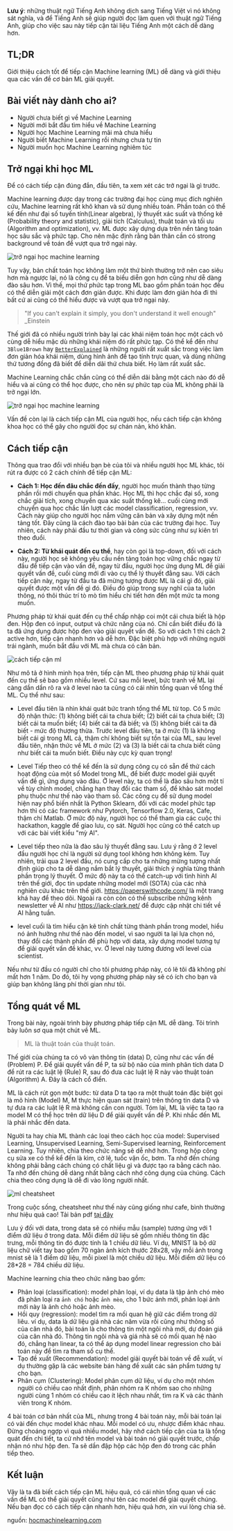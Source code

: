 **Lưu ý**: những thuật ngữ Tiếng Anh không dịch sang Tiếng Việt vì nó không sát nghĩa, và để Tiếng Anh sẽ giúp người đọc làm quen với thuật ngữ Tiếng Anh, giúp cho việc sau này tiếp cận tài liệu Tiếng Anh một cách dễ dàng hơn.

## TL;DR
Giới thiệu cách tốt để tiếp cận Machine learning (ML) dễ dàng và giới thiệu qua các vấn đề cơ bản ML giải quyết.

## Bài viết này dành cho ai?

- Người chưa biết gì về Machine Learning
- Người mới bắt đầu tìm hiểu về Machine Learning
- Người học Machine Learning mãi mà chưa hiểu
- Người biết Machine Learning rồi nhưng chưa tự tin
- Người muốn học Machine Learning nghiêm túc

## Trở ngại khi học ML

Để có cách tiếp cận đúng đắn, đầu tiên, ta xem xét các trở ngại là gì trước. 

Machine learning được dạy trong các trường đại học cùng mục đích nghiên cứu, Machine learning rất khô khan và sử dụng nhiều toán. Phần toán có thể kế đến như đại số tuyến tính(Linear algebra), lý thuyết xác suất và thống kê (Probability theory and statistic), giải tích (Calculus), thuật toán và tối ưu (Algorithm and optimization), vv. ML được xây dựng dựa trên nền tảng toán học sâu sắc và phức tạp. Cho nên mặc định rằng bản thân cần có strong background về toán để vượt qua trở ngại này.

![trở ngại học machine learning](https://hocmachinelearning.com/static/4503e7ade2b55b7babb415bd663f4193/ddb38/tro-ngai-hoc-ml.jpg)

Tuy vậy, bản chất toán học không làm một thứ bình thường trở nên cao siêu hơn mà ngược lại, nó là công cụ để ta biểu diễn gọn hơn cũng như dễ dàng đào sâu hơn. Vì thế, mọi thứ phức tạp trong ML bao gồm phần toán học đều có thể diễn giải một cách đơn giản được. Khi được làm đơn giản hóa đi thì bất cứ ai cũng có thể hiểu được và vượt qua trở ngại này.

> "If you can't explain it simply, you don't understand it well enough"
> _Einstein

Thế giới đã có nhiều người trình bày lại các khái niệm toán học một cách vô cùng dễ hiểu mặc dù những khái niệm đó rất phức tạp. Có thể kể đến như `3Blue1Brown` hay [`BetterExplained`](https://betterexplained.com/) là những người rất xuất sắc trong việc làm đơn giản hóa khái niệm, dùng hình ảnh để tạo tính trực quan, và dùng những thứ tương đồng đã biết để diễn dãi thứ chưa biết. Họ làm rất xuất sắc.

Machine Learning chắc chắn cũng có thể diễn dãi bằng một cách nào đó dễ hiểu và ai cũng có thể học được, cho nên sự phức tạp của ML không phải là trở ngại lớn. 

![trở ngại học machine learning](https://hocmachinelearning.com/static/c4fbd6c72a18b48e9fd55576b41847a5/ddb38/tro-ngai-hoc-ml-2.jpg)

Vấn đề còn lại là cách tiếp cận ML của người học, nếu cách tiếp cận không khoa học có thể gây cho người đọc sự chán nản, khó khăn.

## Cách tiếp cận 

Thông qua trao đổi với nhiều bạn bè của tôi và nhiều người học ML khác, tôi rút ra được có 2 cách chính để tiếp cận ML:

- **Cách 1: Học đến đâu chắc đến đấy**, người học muốn thành thạo từng phần rồi mới chuyển qua phần khác. Học ML thì học chắc đại số, xong chắc giải tích, xong chuyển qua xác suất thống kê... cuối cùng mới chuyển qua học chắc lần lượt các model classification, regression, vv. Cách này giúp cho người học nắm vững căn bản và xây dựng một nền tảng tốt. Đây cũng là cách đào tạo bài bản của các trường đại học. Tuy nhiên, cách này phải đầu tư thời gian và công sức cũng như sự kiên trì theo đuổi. 

- **Cách 2: Từ khái quát đến cụ thể**, hay còn gọi là top-down, đối với cách này, người học sẽ không yêu cầu nền tảng toán học vững chắc ngay từ đầu để tiếp cận vào vấn đề, ngay từ đầu, người học ứng dụng ML để giải quyết vấn đề, cuối cùng mới đi vào cụ thể lý thuyết đằng sau. Với cách tiếp cận này, ngay từ đầu ta đã mừng tượng được ML là cái gì đó, giải quyết được một vấn đề gì đó. Điều đó giúp trong suy nghĩ của ta luôn thông, nó thôi thúc trí tò mò tìm hiểu chi tiết hơn đến một mức ta mong muốn. 

Phương pháp từ khái quát đến cụ thể chấp nhập coi một cái chưa biết là hộp đen. Hộp đen có input, output và chức năng của nó. Chỉ cần biết điều đó là ta đã ứng dụng được hộp đen vào giải quyết vấn đề. So với cách 1 thì cách 2 active hơn, tiếp cận nhanh hơn và dễ hơn. Đặc biệt phù hợp với những người trái ngành, muốn bắt đầu với ML mà chưa có căn bản.

![cách tiếp cận ml](https://hocmachinelearning.com/static/e67507a9ed60e8cb984983537715af93/fdf4b/cach-tiep-can.jpg)

Như mô tả ở hình minh họa trên, tiếp cận ML theo phương pháp từ khái quát đến cụ thể sẽ bao gồm nhiều level. Cứ sau mỗi level, bức tranh về ML lại càng dần dần rõ ra và ở level nào ta cũng có cái nhìn tổng quan về tổng thế ML. Cụ thể như sau:

- Level đầu tiên là nhìn khái quát bức tranh tổng thể ML từ top. Có 5 mức độ nhận thức: (1) không biết cái ta chưa biết; (2) biết cái ta chưa biết; (3) biết cái ta muốn biết; (4) biết cái ta đã biết; và (5) không biết cái ta đã biết - mức độ thượng thừa. Trước level đầu tiên, ta ở mức (1) là không biết cái gì trong ML cả, thậm chí không biết sự tồn tại của ML, sau level đầu tiên, nhận thức về ML ở mức (2) và (3) là biết cái ta chưa biết cũng như biết cái ta muốn biết. Điều này cực kỳ quan trọng!

- Level Tiếp theo có thể kể đến là sử dụng công cụ có sẵn để thử cách hoạt động của một số Model trong ML, để biết được model giải quyết vấn đề gì, ứng dụng vào đâu. Ở level này, ta có thể là đào sâu hơn một tí về tùy chỉnh model, chẳng hạn thay đổi các tham số, để khảo sát model phụ thuộc như thế nào vào tham số. Các công cụ để sử dụng model hiện nay phổ biến nhất là Python Sklearn, đối với các model phức tạp hơn thì có các framework như Pytorch, Tensorflow 2.0, Keras, Cafe, thậm chí Matlab. Ở mức độ này, người học có thể tham gia các cuộc thi hackathon, kaggle để giao lưu, cọ sát. Người học cũng có thể catch up với các bài viết kiểu "mỳ AI".

- Level tiếp theo nữa là đào sâu lý thuyết đằng sau. Lưu ý rằng ở 2 level đầu người học chỉ là người sử dụng tool không hơn không kém. Tuy nhiên, trải qua 2 level đầu, nó cung cấp cho ta những mừng tượng nhất định giúp cho ta dễ dàng nắm bắt lý thuyết, giải thích ý nghĩa từng thành phần trong lý thuyết. Ở mức độ này ta có thể catch-up với tình hình AI trên thế giới, đọc tin update những model mới (SOTA) của các nhà nghiên cứu khác trên thế giới. https://paperswithcode.com/ là một trang khá hay để theo dõi. Ngoài ra còn còn có thể subscribe những kênh newsletter về AI như https://jack-clark.net/ để được cập nhật chi tiết về AI hằng tuần.

- level cuối là tìm hiểu cặn kẽ tính chất từng thành phần trong model, hiểu nó ảnh hưởng như thế nào đến model, vì sao người ta lại lựa chọn nó, thay đổi các thành phần để phù hợp với data, xây dựng model tương tự để giải quyết vấn đề khác, vv. Ở level này tương đương với level của scientist.

Nếu như từ đầu có người chỉ cho tôi phương pháp này, có lẽ tôi đã không phí mất hơn 1 năm. Do đó, tôi hy vọng phương pháp này sẽ có ích cho bạn và giúp bạn không lãng phí thời gian như tôi.

## Tổng quát về ML

Trong bài này, ngoài trình bày phương pháp tiếp cận ML dễ dàng. Tôi trình bày luôn sơ qua một chút về ML.

> ML là thuật toán của thuật toán. 

Thế giới của chúng ta có vô vàn thông tin (data) D, cũng như các vấn đề (Problem) P. Để giải quyết vấn đề P, ta sử bộ não của mình phân tích data D để rút ra các luật lệ (Rule) R, sau đó đưa các luật lệ R này vào thuật toán (Algorithm) A. Đây là cách cổ điển.

ML là cách rút gọn một bước: từ data D ta tạo ra một thuật toán đặc biệt gọi là mô hình (Model) M, M thực hiện quan sát (train) trên thông tin data D và tự đưa ra các luật lệ R mà không cần con người. Tóm lại, ML là việc ta tạo ra model M có thể học trên dữ liệu D để giải quyết vấn đề P. Khi nhắc đến ML là phải nhắc đến data.

Người ta hay chia ML thành các loại theo cách học của model: Supervised Learning, Unsupervised Learning, Semi-Supervised learning, Reinforcement Learning. Tuy nhiên, chia theo chức năng sẽ dễ nhớ hơn. Trong hộp công cụ sửa xe có thể kể đến là kìm, cờ lê, tuốc vặn ốc, bơm. Ta nhớ đến chúng không phải bằng cách chúng có chất liệu gì và được tạo ra bằng cách nào. Ta nhớ đến chúng dễ dàng nhất bằng cách nhớ công dụng của chúng. Cách chia theo công dụng là dễ đi vào lòng người nhất.

![ml cheatsheet](https://hocmachinelearning.com/static/5caa3519b2074f51b04645558b88bfb2/eea4a/ml-cheatsheet.jpg)

Trong cuộc sống, cheatsheet như thế này cũng giống như cafe, bình thường như hiệu quả cao! 
Tải bản pdf [tại đây](https://hocmachinelearning.com/0a6474d4442aa1881990a211da57b6d0/ml-cheatsheet.pdf)

Lưu ý đối với data, trong data sẽ có nhiều mẫu (sample) tương ứng với 1 điểm dữ liệu ở trong data. Mỗi điểm dữ liệu sẽ gồm nhiều thông tin đặc trưng, mỗi thông tin đó được tính là 1 chiều dữ liêu. Ví dụ, MNIST là bộ dữ liệu chữ viết tay bao gồm 70 ngàn ảnh kích thước 28x28, vậy mỗi ảnh trong mnist sẽ là 1 điểm dữ liệu, mỗi pixel là một chiều dữ liệu. Mỗi điểm dữ liệu có 28*28 = 784 chiều dữ liệu.

Machine learning chia theo chức năng bao gồm:

- Phân loại (classification): model phân loại,  ví dụ data là tập ảnh chó mèo đã phân loại ra `ảnh chó` hoặc `ảnh mèo`, cho 1 bức ảnh mới, phân loại ảnh mới này là ảnh chó hoặc ảnh mèo. 
- Hồi quy (regression): model tìm ra mối quan hệ giữ các điểm trong dữ liêu. ví dụ, data là dữ liệu giá nhà các năm vừa rồi cũng như thông số của căn nhà đó, bài toán là cho thông tin một ngôi nhà mới, dự đoán giá của căn nhà đó. Thông tin ngôi nhà và giá nhà sẽ có mối quan hệ nào đó, chẳng hạn linear, ta có thể áp dụng model linear regression cho bài toán này để tìm ra tham số cụ thể.
- Tạo đề xuất (Recommendation): model giải quyết bài toán về đễ xuất, ví dụ thường gặp là các website bán hàng đề xuất các sản phẩm tương tự cho bạn.
- Phân cụm (Clustering): Model phân cụm dữ liệu, ví dụ cho một nhóm người có chiều cao nhất định, phân nhóm ra K nhóm sao cho những người cùng 1 nhóm có chiều cao ít lệch nhau nhất, tìm ra K và các thành viên trong K nhóm.

4 bài toán cơ bản nhất của ML, nhưng trong 4 bài toán này, mỗi bài toán lại có vài đến chục model khác nhau. Mỗi model có ưu, nhược điểm khác nhau.
Đừng choáng ngợp vì quá nhiều model, hãy nhớ cách tiếp cận của ta là tổng quát đến chi tiết, ta cứ nhớ tên model và bài toán nó giải quyết trước, chấp nhận nó như hộp đen. Ta sẽ dần đập hộp các hộp đen đó trong các phần tiếp theo.

## Kết luận

Vậy là ta đã biết cách tiếp cận ML hiệu quả, có cái nhìn tổng quan về các vấn đề ML có thể giải quyết cũng như tên các model để giải quyết chúng. Nếu bạn đọc có cách tiếp cận nhanh hơn, hiệu quả hơn, xin vui lòng chia sẻ.

nguồn: [hocmachinelearning.com](https://hocmachinelearning.com/cach-tiep-can-machine-learning)